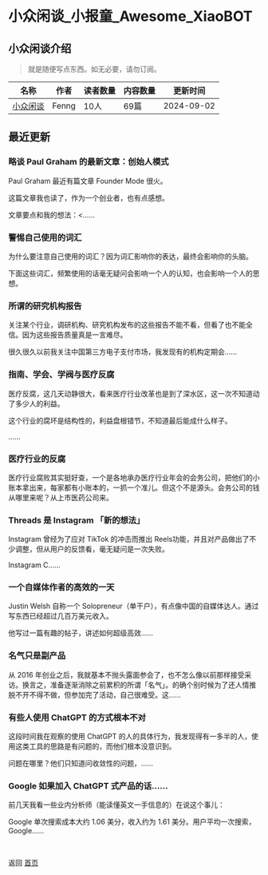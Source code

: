 # 小众闲谈_小报童_Awesome_XiaoBOT

## 小众闲谈介绍
> 就是随便写点东西。如无必要，请勿订阅。  
  


|名称|作者|读者数量|内容数量|更新时间|
|---|---|---|---|---|
|[小众闲谈](https://xiaobot.net/p/WebNotes?refer=0b133df9-27dc-423b-8101-639049001c13)|Fenng|10人|69篇|2024-09-02|

## 最近更新
### 略谈 Paul Graham 的最新文章：创始人模式

Paul Graham 最近有篇文章 Founder Mode 很火。

这篇文章我也读了，作为一个创业者，也有点感想。

文章要点和我的想法：<......

### 警惕自己使用的词汇

为什么要注意自己使用的词汇？因为词汇影响你的表达，最终会影响你的头脑。

下面这些词汇，频繁使用的话毫无疑问会影响一个人的认知，也会影响一个人的思想。

### 所谓的研究机构报告

关注某个行业，调研机构、研究机构发布的这些报告不能不看，但看了也不能全信。因为这些报告质量真是一言难尽。

很久很久以前我关注中国第三方电子支付市场，我发现有的机构定期会......

### 指南、学会、学阀与医疗反腐

医疗反腐，这几天动静很大，看来医疗行业改革也是到了深水区，这一次不知道动了多少人的利益。

这个行业的腐坏是结构性的，利益盘根错节，不知道最后能成什么样子。

......

### 医疗行业的反腐

医疗行业腐败其实挺好查，一个是各地承办医疗行业年会的会务公司，把他们的小账本拿出来，每家都有小账本的，一抓一个准儿。但这个不是源头。会务公司的钱从哪里来呢？从上市医药公司来。

### Threads 是 Instagram 「新的想法」

Instagram 曾经为了应对 TikTok 的冲击而推出 Reels功能，并且对产品做出了不少调整，但从用户的反馈看，毫无疑问是一次失败。

Instagram C......

### 一个自媒体作者的高效的一天

Justin Welsh 自称一个 Solopreneur（单干户），有点像中国的自媒体达人。通过写东西已经超过几百万美元收入。

他写过一篇有趣的帖子，讲述如何超级高效......

### 名气只是副产品

从 2016
年创业之后，我就基本不抛头露面参会了，也不怎么像以前那样接受采访。换言之，准备逐渐消除之前累积的所谓「名气」。的确个别时候为了还人情推脱不开不得不做，但参加完了活动，自己很难受。这......

### 有些人使用 ChatGPT 的方式根本不对

这段时间我在观察的使用 ChatGPT 的人的具体行为，我发现得有一多半的人，使用这类工具的思路是有问题的，而他们根本没意识到。

问题在哪里？他们只知道问收敛性的问题，......

### Google 如果加入 ChatGPT 式产品的话……

前几天我看一些业内分析师（能读懂英文一手信息的）在说这个事儿：

Google 单次搜索成本大约 1.06 美分，收入约为 1.61 美分。用户平均一次搜索，Google......


<a href="https://github.com/Reno9527/awesome-xiaobot" style="color: white; text-decoration: none;">awesome-xiaobot</a>

返回 [首页](../README.md)
